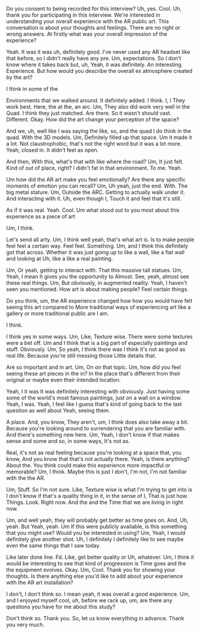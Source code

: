 

Do you consent to being recorded for this interview? Uh, yes. Cool. Uh, thank you for participating in this interview. We're interested in understanding your overall experience with the AR public art. This conversation is about your thoughts and feelings. There are no right or wrong answers. At firstly what was your overall impression of the experience?

Yeah. It was it was uh, definitely good. I've never used any AR headset like that before, so I didn't really have any pre. Um, expectations. So I don't know where it takes back but, uh, Yeah, it was definitely. An interesting. Experience. But how would you describe the overall ex atmosphere created by the art?

I think in some of the

Environments that we walked around. It definitely added. I think. I, I They work best. Here, the at the, an arc. Um, They also did work very well in the Quad. I think they just matched. Are there. So it wasn't should vast. Different. Okay. How did the art change your perception of the space?

And we, uh, well like I was saying the like, so, and the quad I do think in the quad. With the 3D models. Um, Definitely filled up that space. Um it made it a lot. Not claustrophobic, that's not the right word but it was a lot more. Yeah, closed in. It didn't feel as open.

And then, With this, what's that with like where the road? Um, It just felt. Kind of out of place, right? I didn't fat in that environment. To me. Yeah.

Um how did the AR art make you feel emotionally? Are there any specific moments of emotion you can recall? Um, Uh yeah, just the end. With. The big metal stature. Um, Outside the ARC. Getting to actually walk under it. And interacting with it. Uh, even though I, Touch it and feel that it's still.

As if it was real. Yeah. Cool. Um what stood out to you most about this experience as a piece of art

Um, I think.

Let's send all arty. Um, I think well yeah, that's what art is. Is to make people feel feel a certain way. Feel feel. Something. Um, and I think this definitely got that across. Whether it was just going up to like a wall, like a flat wall and looking at Uh, like a like a real painting.

Um, Or yeah, getting to interact with. That this massive tall statues. Um, Yeah, I mean It gives you the opportunity to Almost. See, yeah, almost see these real things. Um, But obviously, in augmented reality. Yeah, I haven't seen you mentioned. How art is about making people? Feel certain things.

Do you think, um, the AR experience changed how how you would have felt seeing this art compared to More traditional ways of experiencing art like a gallery or more traditional public are I am.

I think.

I think yes in some ways. Um, Like, Texture wise. There were some textures were a bet off. Um and I think that is a big part of especially paintings and stuff. Obviously. Um, So yeah, I think there was I think it's not as good as real life. Because you're still messing those Little details that.

Are so important and in art. Um, On on that topic. Um, how did you feel seeing these art pieces in the in? In the place that's different from their original or maybe even their intended location.

Yeah, I it was It was definitely interesting with obviously. Just having some some of the world's most famous paintings, just on a wall on a window. Yeah, I was. Yeah, I feel like I guess that's kind of going back to the last question as well about Yeah, seeing them.

A place. And, you know, They aren't, um, I think does also take away a bit. Because you're looking around to surrendering that you are familiar with. And there's something new here. Um, Yeah, I don't know if that makes sense and some and so, in some ways, It's not as.

Real, it's not as real feeling because you're looking at a space that, you know, And you know that that's not actually there. Yeah, is there anything? About the. You think could make this experience more impactful or memorable? Um, I think. Maybe this is just I don't, I'm not, I'm not familiar with the the AR.

Um, Stuff. So I'm not sure. Like, Texture wise is what I'm trying to get into is I don't know if that's a quality thing in it, in the sense of I, That is just how. Things. Look. Right now. And the and the Time that we are living in right now.

Um, and well yeah, they will probably get better as time goes on. And, Uh, yeah. But Yeah, yeah. Um If this were publicly available, is this something that you might use? Would you be interested in using? Um, Yeah, I would definitely give another shot. Uh, I definitely I definitely like to see maybe even the same things that I saw today.

Like later done line. Fd. Like, get better quality or Uh, whatever. Um, I think it would be interesting to see that kind of progression is Time goes and the the equipment evolves. Okay. Um, Cool. Thank you for showing your thoughts. Is there anything else you'd like to add about your experience with the AR art installation?

I don't, I don't think so. I mean yeah, it was overall a good experience. Um, and I enjoyed myself cool, uh, before we rack up, um, are there any questions you have for me about this study?

Don't think so. Thank you. So, let us know everything in advance. Thank you very much.